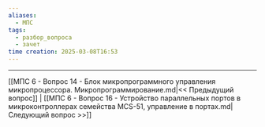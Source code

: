 ```yaml
---
aliases:
  - МПС
tags:
  - разбор_вопроса
  - зачет
time creation: 2025-03-08T16:53
---
```


---
[[МПС 6 - Вопрос 14 - Блок микропрограммного управления микропроцессора. Микропрограммирование.md|<< Предыдущий вопрос]] | [[МПС 6 - Вопрос 16 - Устройство параллельных портов в микроконтроллерах семейства MCS-51, управление в портах.md|Следующий вопрос >>]]